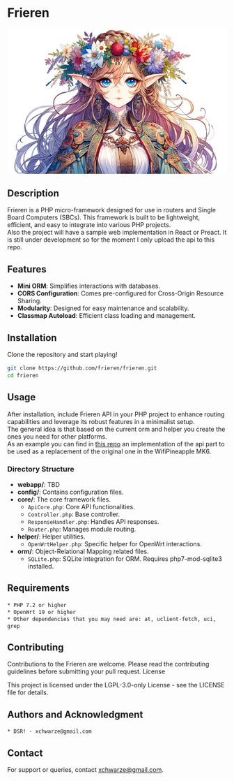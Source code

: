 # Frieren

![Mascot](assets/mascot.png)

## Description

Frieren is a PHP micro-framework designed for use in routers and Single Board Computers (SBCs). This framework is built to be lightweight, efficient, and easy to integrate into various PHP projects.<br>
Also the project will have a sample web implementation in React or Preact. It is still under development so for the moment I only upload the api to this repo.

## Features

- **Mini ORM**: Simplifies interactions with databases.
- **CORS Configuration**: Comes pre-configured for Cross-Origin Resource Sharing.
- **Modularity**: Designed for easy maintenance and scalability.
- **Classmap Autoload**: Efficient class loading and management.

## Installation

Clone the repository and start playing!
```bash
git clone https://github.com/frieren/frieren.git
cd frieren
```

## Usage

After installation, include Frieren API in your PHP project to enhance routing capabilities and leverage its robust features in a minimalist setup.<br>
The general idea is that based on the current orm and helper you create the ones you need for other platforms.<br>
As an example you can find in [this repo](https://github.com/xchwarze/frieren-wpmk6) an implementation of the api part to be used as a replacement of the original one in the WifiPineapple MK6.

### Directory Structure
- **webapp/**: TBD
- **config/**: Contains configuration files.
- **core/**: The core framework files.
  - `ApiCore.php`: Core API functionalities.
  - `Controller.php`: Base controller.
  - `ResponseHandler.php`: Handles API responses.
  - `Router.php`: Manages module routing.
- **helper/**: Helper utilities.
  - `OpenWrtHelper.php`: Specific helper for OpenWrt interactions.
- **orm/**: Object-Relational Mapping related files.
  - `SQLite.php`: SQLite integration for ORM. Requires php7-mod-sqlite3 installed.

## Requirements

    * PHP 7.2 or higher
    * OpenWrt 19 or higher
    * Other dependencies that you may need are: at, uclient-fetch, uci, grep

## Contributing

Contributions to the Frieren are welcome. Please read the contributing guidelines before submitting your pull request.
License

This project is licensed under the LGPL-3.0-only License - see the LICENSE file for details.

## Authors and Acknowledgment

    * DSR! - xchwarze@gmail.com

## Contact

For support or queries, contact xchwarze@gmail.com.
